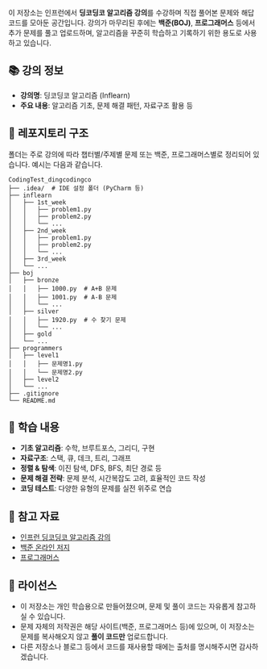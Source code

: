 이 저장소는 인프런에서 **딩코딩코 알고리즘 강의**를 수강하며 직접 풀어본 문제와 해답 코드를 모아둔 공간입니다. 강의가 마무리된 후에는 **백준(BOJ)**, **프로그래머스** 등에서 추가 문제를 풀고 업로드하며, 알고리즘을 꾸준히 학습하고 기록하기 위한 용도로 사용하고 있습니다.

## 📚 강의 정보
- **강의명**: 딩코딩코 알고리즘 (Inflearn)
- **주요 내용**: 알고리즘 기초, 문제 해결 패턴, 자료구조 활용 등

## 📁 레포지토리 구조

폴더는 주로 강의에 따라 챕터별/주제별 문제 또는 백준, 프로그래머스별로 정리되어 있습니다. 예시는 다음과 같습니다.

```
CodingTest_dingcodingco
├── .idea/  # IDE 설정 폴더 (PyCharm 등)
├── inflearn
│   ├── 1st_week
│   │   ├── problem1.py
│   │   ├── problem2.py
│   │   └── ...
│   ├── 2nd_week
│   │   ├── problem1.py
│   │   ├── problem2.py
│   │   └── ...
│   ├── 3rd_week
│   └── ...
├── boj
│   ├── bronze
│   │   ├── 1000.py  # A+B 문제
│   │   ├── 1001.py  # A-B 문제
│   │   └── ...
│   ├── silver
│   │   ├── 1920.py  # 수 찾기 문제
│   │   └── ...
│   ├── gold
│   └── ...
├── programmers
│   ├── level1
│   │   ├── 문제명1.py
│   │   └── 문제명2.py
│   ├── level2
│   └── ...
├── .gitignore
└── README.md
```

## 🔎 학습 내용
- **기초 알고리즘**: 수학, 브루트포스, 그리디, 구현
- **자료구조**: 스택, 큐, 데크, 트리, 그래프
- **정렬 & 탐색**: 이진 탐색, DFS, BFS, 최단 경로 등
- **문제 해결 전략**: 문제 분석, 시간복잡도 고려, 효율적인 코드 작성
- **코딩 테스트**: 다양한 유형의 문제를 실전 위주로 연습

## 🔗 참고 자료
- [인프런 딩코딩코 알고리즘 강의](https://inflearn.com/)
- [백준 온라인 저지](https://www.acmicpc.net/)
- [프로그래머스](https://programmers.co.kr/)

## 📜 라이선스
- 이 저장소는 개인 학습용으로 만들어졌으며, 문제 및 풀이 코드는 자유롭게 참고하실 수 있습니다.
- 문제 자체의 저작권은 해당 사이트(백준, 프로그래머스 등)에 있으며, 이 저장소는 문제를 복사해오지 않고 **풀이 코드만** 업로드합니다.
- 다른 저장소나 블로그 등에서 코드를 재사용할 때에는 출처를 명시해주시면 감사하겠습니다.
